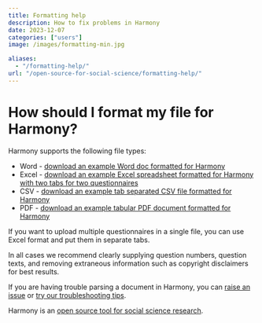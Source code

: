 ```yaml
---
title: Formatting help
description: How to fix problems in Harmony
date: 2023-12-07
categories: ["users"]
image: /images/formatting-min.jpg

aliases:
  - "/formatting-help/"
url: "/open-source-for-social-science/formatting-help/"
---
```


# How should I format my file for Harmony?

Harmony supports the following file types:

* Word - [download an example Word doc formatted for Harmony](/gad7example.docx)
* Excel - [download an example Excel spreadsheet formatted for Harmony with two tabs for two questionnaires](/gad7scaredexample.xlsx)
* CSV - [download an example tab separated CSV file formatted for Harmony](/gad7example.csv)
* PDF - [download an example tabular PDF document formatted for Harmony](/gad7example.pdf)

If you want to upload multiple questionnaires in a single file, you can use Excel format and put them in separate tabs.

In all cases we recommend clearly supplying question numbers, question texts, and removing extraneous information such as copyright disclaimers for best results.

If you are having trouble parsing a document in Harmony, you can [raise an issue](https://github.com/harmonydata/harmony/issues) or [try our troubleshooting tips](/troubleshooting-harmony).

Harmony is an [open source tool for social science research](/open-source-for-social-science/).